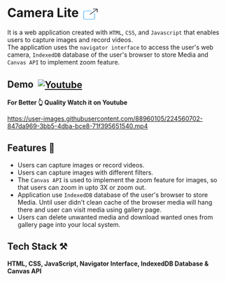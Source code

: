 # Camera Lite <a href="https://cameralite.netlify.app" target="_blank"><img align="center" src="./Img-Icons/icons8-external-link-64.png" alt="live link" height="30" width="40" /></a>

It is a web application created with `HTML`, `CSS`, and `Javascript` that enables users to capture images and record videos.\
The application uses the `navigator interface` to access the user's web camera, `IndexedDB` database of the user's browser to store Media and `Canvas API` to implement zoom feature.


## Demo &nbsp;<a href="https://youtu.be/bTkOG1PGYCk" target="_blank"><img align="center" src="https://raw.githubusercontent.com/rahuldkjain/github-profile-readme-generator/master/src/images/icons/Social/youtube.svg" alt="Youtube" height="30" width="40" /></a>


**For Better 👆 Quality Watch it on Youtube**

https://user-images.githubusercontent.com/88960105/224560702-847da969-3bb5-4dba-bce8-71f395651540.mp4

## Features 📝

- Users can capture images or record videos.
- Users can capture images with different filters. 
- The `Canvas API` is used to implement the zoom feature for images, so that users can zoom in upto 3X or zoom out. 
- Application use `IndexedDB` database of the user's browser to store Media. Until user didn't clean cache of the browser media will hang there and user can visit media using gallery page. 
- Users can delete unwanted media and download wanted ones from gallery page into your local system.


## Tech Stack ⚒

**HTML, CSS, JavaScript, Navigator Interface, IndexedDB Database & Canvas API**

